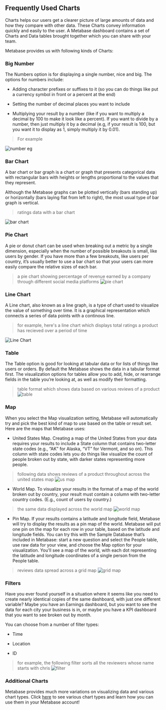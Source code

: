 ## Frequently Used Charts

Charts helps our users get a clearer picture of large amounts of data and how they compare with other data. These Charts convey information quickly and easily to the user. A Metabase dashboard contains a set of Charts and Data tables brought together which you can share with your team.

Metabase provides us with following kinds of Charts:

### Big Number

The Numbers option is for displaying a single number, nice and big. The options for numbers include:

- Adding character prefixes or suffixes to it (so you can do things like put a currency symbol in front or a percent at the end)

- Setting the number of decimal places you want to include

- Multiplying your result by a number (like if you want to multiply a decimal by 100 to make it look like a percent). If you want to divide by a number, then just multiply it by a decimal (e.g, if your result is 100, but you want it to display as 1, simply multiply it by 0.01).

>For example

![number eg](/docs/images/Number.png)

### Bar Chart

A bar chart or bar graph is a chart or graph that presents categorical data with rectangular bars with heights or lengths proportional to the values that they represent.

Although the Metabase graphs can be plotted vertically (bars standing up) or horizontally (bars laying flat from left to right), the most usual type of bar graph is vertical.

>ratings data with a bar chart 

![bar chart](/docs/images/BarChart.png)

### Pie Chart

A pie or donut chart can be used when breaking out a metric by a single dimension, especially when the number of possible breakouts is small, like users by gender. If you have more than a few breakouts, like users per country, it’s usually better to use a bar chart so that your users can more easily compare the relative sizes of each bar.

>a pie chart showing percentage of revenue earned by a company through different social media platforms
![pie chart](/docs/images/PieChart.png)

### Line Chart

A Line chart, also known as a line graph, is a type of chart used to visualize the value of something over time. It is a graphical representation which connects a series of data points with a continous line.

>for example, here's a line chart which displays total ratings a product has recieved over a period of time

![Line Chart](/docs/images/LineChart.png)

### Table

The Table option is good for looking at tabular data or for lists of things like users or orders. By default the Metabase shows the data in a tabular format first. The visualization options for tables allow you to add, hide, or rearrange fields in the table you’re looking at, as well as modify their formatting.

>table format which shows data based on various reviews of a product
![table](/docs/images/Table.png)

### Map

When you select the Map visualization setting, Metabase will automatically try and pick the best kind of map to use based on the table or result set. Here are the maps that Metabase uses:

- United States Map. Creating a map of the United States from your data requires your results to include a State column that contains two-letter state codes (e.g., “AK” for Alaska, “VT” for Vermont, and so on). This column with state codes lets you do things like visualize the count of people broken out by state, with darker states representing more people.

>following data shows reviews of a product throughout across the united states map
![us map](/docs/images/USMap.png)

- World Map. To visualize your results in the format of a map of the world broken out by country, your result must contain a column with two-letter country codes. (E.g., count of users by country.)

>the same data displayed across the world map
![world map](/docs/images/WorldMap.png)

- Pin Map. If your results contains a latitude and longitude field, Metabase will try to display the results as a pin map of the world. Metabase will put one pin on the map for each row in your table, based on the latitude and longitude fields. You can try this with the Sample Database that’s included in Metabase: start a new question and select the People table, use raw data for your view, and choose the Map option for your visualization. You’ll see a map of the world, with each dot representing the latitude and longitude coordinates of a single person from the People table.

>reviews data spread across a grid map
![grid map](/docs/images/GridMap.png)

### Filters

Have you ever found yourself in a situation where it seems like you need to create nearly identical copies of the same dashboard, with just one different variable? Maybe you have an Earnings dashboard, but you want to see the data for each city your business is in, or maybe you have a KPI dashboard that you want to see broken out by month.

You can choose from a number of filter types:

- Time

- Location

- ID

>for example, the following filter sorts all the reviewers whose name starts with chris
![filter](/docs/images/Filter.png)


### Additional Charts

Metabase provides much more variations on visualizing data and various chart types. Click [here](https://www.metabase.com/docs/latest/users-guide/05-visualizing-results.html) to see various chart types and learn how you can use them in your Metabase account!







